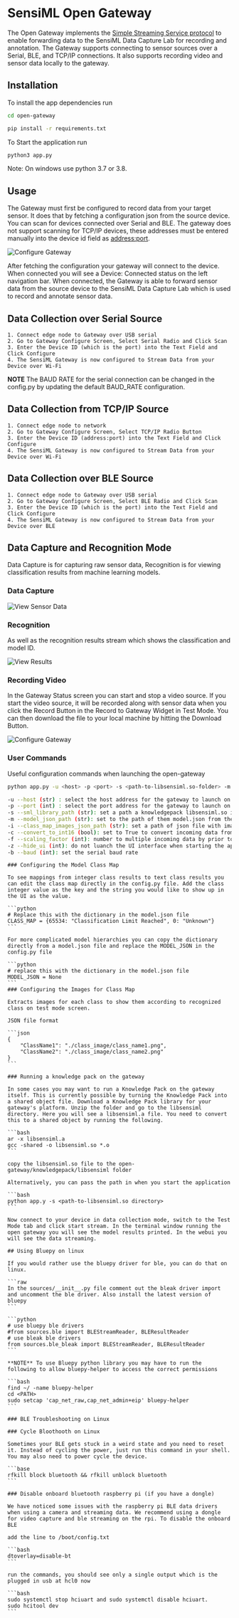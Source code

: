 # SensiML Open Gateway

The Open Gateway implements the [Simple Streaming Service protocol](https://sensiml.com/documentation/simple-streaming-specification/introduction.html) to enable forwarding data to the SensiML Data Capture Lab for recording and annotation. The Gateway supports connecting to sensor sources over a Serial, BLE, and TCP/IP connections. It also supports recording video and sensor data locally to the gateway.

## Installation

To install the app dependencies run

```bash
cd open-gateway

pip install -r requirements.txt
```

To Start the application run

```bash
python3 app.py
```

Note: On windows use python 3.7 or 3.8.

## Usage

The Gateway must first be configured to record data from your target sensor. It does that by fetching a configuration json from the source device. You can scan for devices connected over Serial and BLE. The gateway does not support scanning for TCP/IP devices, these addresses must be entered manually into the device id field as <address:port>.

![Configure Gateway](img/configure.png)

After fetching the configuration your gateway will connect to the device. When connected you will see a Device: Connected status on the left navigation bar. When connected, the Gateway is able to forward sensor data from the source device to the SensiML Data Capture Lab which is used to record and annotate sensor data.

## Data Collection over Serial Source

    1. Connect edge node to Gateway over USB serial
    2. Go to Gateway Configure Screen, Select Serial Radio and Click Scan
    3. Enter the Device ID (which is the port) into the Text Field and Click Configure
    4. The SensiML Gateway is now configured to Stream Data from your Device over Wi-Fi

**NOTE** The BAUD RATE for the serial connection can be changed in the config.py by updating the default BAUD_RATE configuration.

## Data Collection from TCP/IP Source

    1. Connect edge node to network
    2. Go to Gateway Configure Screen, Select TCP/IP Radio Button
    3. Enter the Device ID (address:port) into the Text Field and Click Configure
    4. The SensiML Gateway is now configured to Stream Data from your Device over Wi-Fi

## Data Collection over BLE Source

    1. Connect edge node to Gateway over USB serial
    2. Go to Gateway Configure Screen, Select BLE Radio and Click Scan
    3. Enter the Device ID (which is the port) into the Text Field and Click Configure
    4. The SensiML Gateway is now configured to Stream Data from your Device over BLE

## Data Capture and Recognition Mode

Data Capture is for capturing raw sensor data, Recognition is for viewing classification results from machine learning models.

### Data Capture

![View Sensor Data](img/stream.png)

### Recognition

As well as the recognition results stream which shows the classification and model ID.

![View Results](img/results.png)

### Recording Video

In the Gateway Status screen you can start and stop a video source. If you start the video source, it will be recorded along with sensor data when you click the Record Button in the Record to Gateway Widget in Test Mode. You can then download the file to your local machine by hitting the Download Button.

![Configure Gateway](img/status.png)

### User Commands

Useful configuration commands when launching the open-gateway

```bash
python app.py -u <host> -p <port> -s <path-to-libsensiml.so-folder> -m <path-to-model-json-file> -i  <classmap-images-json-file>

-u --host (str) : select the host address for the gateway to launch on
-p --port (int) : select the port address for the gateway to launch on
-s --sml_library_path (str): set a path a knowledgepack libsensiml.so in order to run the model against the live streaming gateway data
-m --model_json_path (str): set to the path of them model.json from the knowledgepack and this will use the class_map described in the model json file
-i --class_map_images_json_path (str): set a path of json file with images for the class_map, the recognition mode will use them to represent events result
-c --convert_to_int16 (bool): set to True to convert incoming data from float to int16 values
-f --scaling_factor (int): number to multiple incoming data by prior to converting to int16 from float
-z --hide_ui (int): do not luanch the UI interface when starting the application
-b --baud (int): set the serial baud rate

```

    ### Configuring the Model Class Map

    To see mappings from integer class results to text class results you can edit the class map directly in the config.py file. Add the class integer value as the key and the string you would like to show up in the UI as the value.

    ```python
    # Replace this with the dictionary in the model.json file
    CLASS_MAP = {65534: "Classification Limit Reached", 0: "Unknown"}
    ```

    For more complicated model hierarchies you can copy the dictionary directly from a model.json file and replace the MODEL_JSON in the config.py file

    ```python
    # replace this with the dictionary in the model.json file
    MODEL_JSON = None
    ```
    ### Configuring the Images for Class Map

    Extracts images for each class to show them according to recognized class on test mode screen.

    JSON file format

    ```json
    {
        "ClassName1": "./class_image/class_name1.png",
        "ClassName2": "./class_image/class_name2.png"
    }
    ```

    ### Running a knowledge pack on the gateway

    In some cases you may want to run a Knowledge Pack on the gateway itself. This is currently possible by turning the Knowledge Pack into a shared object file. Download a Knowledge Pack library for your gateway's platform. Unzip the folder and go to the libsensiml directory. Here you will see a libsensiml.a file. You need to convert this to a shared object by running the following.

    ```bash
    ar -x libsensiml.a
    gcc -shared -o libsensiml.so *.o
    ```

    copy the libsensiml.so file to the open-gateway/knowledgepack/libsensiml folder

    Alternatively, you can pass the path in when you start the application

    ```bash
    python app.y -s <path-to-libsensiml.so directory>
    ```

    Now connect to your device in data collection mode, switch to the Test Mode tab and click start stream. In the terminal window running the open gateway you will see the model results printed. In the webui you will see the data streaming.

    ## Using Bluepy on linux

    If you would rather use the bluepy driver for ble, you can do that on linux.

    ```raw
    In the sources/__init__.py file comment out the bleak driver import and uncomment the ble driver. Also install the latest version of bluepy
    ```

    ```python
    # use bluepy ble drivers
    #from sources.ble import BLEStreamReader, BLEResultReader
    # use bleak ble drivers
    from sources.ble_bleak import BLEStreamReader, BLEResultReader
    ```

    **NOTE** To use Bluepy python library you may have to run the following to allow bluepy-helper to access the correct permissions

    ```bash
    find ~/ -name bluepy-helper
    cd <PATH>
    sudo setcap 'cap_net_raw,cap_net_admin+eip' bluepy-helper
    ```

    ### BLE Troubleshooting on Linux

    ### Cycle Bloothooth on Linux

    Sometimes your BLE gets stuck in a weird state and you need to reset it. Instead of cycling the power, just run this command in your shell. You may also need to power cycle the device.

    ```base
    rfkill block bluetooth && rfkill unblock bluetooth
    ```

    ### Disable onboard bluetooth raspberry pi (if you have a dongle)

    We have noticed some issues with the raspberry pi BLE data drivers when using a camera and streaming data. We recommend using a dongle for video capture and ble streaming on the rpi. To disable the onboard BLE

    add the line to /boot/config.txt

    ```bash
    dtoverlay=disable-bt
    ```

    run the commands, you should see only a single output which is the plugged in usb at hcl0 now

    ```bash
    sudo systemctl stop hciuart and sudo systemctl disable hciuart.
    sudo hcitool dev
    ```
